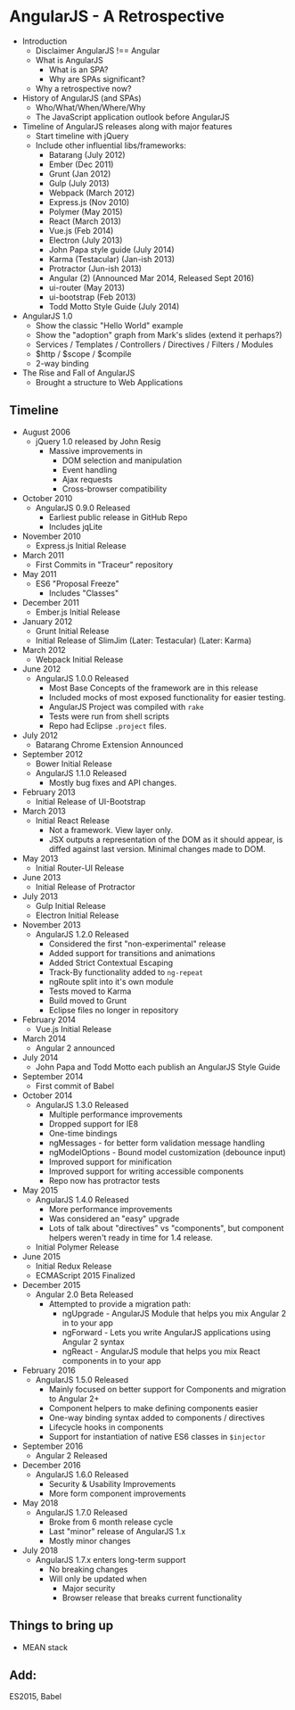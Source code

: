 # AngularJS - A Retrospective

  + Introduction
    + Disclaimer AngularJS !== Angular
    + What is AngularJS
      + What is an SPA?
      + Why are SPAs significant?
    + Why a retrospective now?
  + History of AngularJS (and SPAs)
    + Who/What/When/Where/Why
    + The JavaScript application outlook before AngularJS
  + Timeline of AngularJS releases along with major features
    + Start timeline with jQuery
    + Include other influential libs/frameworks:
      + Batarang (July 2012)
      + Ember (Dec 2011)
      + Grunt (Jan 2012)
      + Gulp (July 2013)
      + Webpack (March 2012)
      + Express.js (Nov 2010)
      + Polymer (May 2015)
      + React (March 2013)
      + Vue.js (Feb 2014)
      + Electron (July 2013)
      + John Papa style guide (July 2014)
      + Karma (Testacular) (Jan-ish 2013)
      + Protractor (Jun-ish 2013)
      + Angular (2) (Announced Mar 2014, Released Sept 2016)
      + ui-router (May 2013)
      + ui-bootstrap (Feb 2013)
      + Todd Motto Style Guide (July 2014)
  + AngularJS 1.0
    + Show the classic "Hello World" example
    + Show the "adoption" graph from Mark's slides (extend it perhaps?)
    + Services / Templates / Controllers / Directives / Filters / Modules
    + $http / $scope / $compile
    + 2-way binding
  + The Rise and Fall of AngularJS
    + Brought a structure to Web Applications

## Timeline
  + August 2006
    + jQuery 1.0 released by John Resig
      + Massive improvements in
        + DOM selection and manipulation
        + Event handling
        + Ajax requests
        + Cross-browser compatibility
  + October 2010
    + AngularJS 0.9.0 Released
      + Earliest public release in GitHub Repo
      + Includes jqLite
  + November 2010
    + Express.js Initial Release
  + March 2011
    + First Commits in "Traceur" repository
  + May 2011
    + ES6 "Proposal Freeze"
      + Includes "Classes"
  + December 2011
    + Ember.js Initial Release
  + January 2012
    + Grunt Initial Release
    + Initial Release of SlimJim (Later: Testacular) (Later: Karma)
  + March 2012
    + Webpack Initial Release
  + June 2012
    + AngularJS 1.0.0 Released
      + Most Base Concepts of the framework are in this release
      + Included mocks of most exposed functionality for easier testing.
      + AngularJS Project was compiled with `rake`
      + Tests were run from shell scripts
      + Repo had Eclipse `.project` files.
  + July 2012
    + Batarang Chrome Extension Announced
  + September 2012
    + Bower Initial Release
    + AngularJS 1.1.0 Released
      + Mostly bug fixes and API changes.
  + February 2013
    + Initial Release of UI-Bootstrap
  + March 2013
    + Initial React Release
      + Not a framework.  View layer only.
      + JSX outputs a representation of the DOM as it should appear, is diffed against last version. Minimal changes made to DOM.
  + May 2013
    + Initial Router-UI Release
  + June 2013
    + Initial Release of Protractor
  + July 2013
    + Gulp Initial Release
    + Electron Initial Release
  + November 2013
    + AngularJS 1.2.0 Released
      + Considered the first "non-experimental" release
      + Added support for transitions and animations
      + Added Strict Contextual Escaping
      + Track-By functionality added to `ng-repeat`
      + ngRoute split into it's own module
      + Tests moved to Karma
      + Build moved to Grunt
      + Eclipse files no longer in repository
  + February 2014
    + Vue.js Initial Release
  + March 2014
    + Angular 2 announced
  + July 2014
    + John Papa and Todd Motto each publish an AngularJS Style Guide
  + September 2014
    + First commit of Babel
  + October 2014
    + AngularJS 1.3.0 Released
      + Multiple performance improvements
      + Dropped support for IE8
      + One-time bindings
      + ngMessages - for better form validation message handling
      + ngModelOptions - Bound model customization (debounce input)
      + Improved support for minification
      + Improved support for writing accessible components
      + Repo now has protractor tests
  + May 2015
    + AngularJS 1.4.0 Released
      + More performance improvements
      + Was considered an "easy" upgrade
      + Lots of talk about "directives" vs "components", but component helpers weren't ready in time for 1.4 release.
    + Initial Polymer Release
  + June 2015
    + Initial Redux Release
    + ECMAScript 2015 Finalized
  + December 2015
    + Angular 2.0 Beta Released
      + Attempted to provide a migration path:
        + ngUpgrade - AngularJS Module that helps you mix Angular 2 in to your app
        + ngForward - Lets you write AngularJS applications using Angular 2 syntax
        + ngReact - AngularJS module that helps you mix React components in to your app
  + February 2016
    + AngularJS 1.5.0 Released
      + Mainly focused on better support for Components and migration to Angular 2+
      + Component helpers to make defining components easier
      + One-way binding syntax added to components / directives
      + Lifecycle hooks in components
      + Support for instantiation of native ES6 classes in `$injector`
  + September 2016
    + Angular 2 Released
  + December 2016
    + AngularJS 1.6.0 Released
      + Security & Usability Improvements
      + More form component improvements
  + May 2018
    + AngularJS 1.7.0 Released
      + Broke from 6 month release cycle
      + Last "minor" release of AngularJS 1.x
      + Mostly minor changes
  + July 2018
    + AngularJS 1.7.x enters long-term support
      + No breaking changes
      + Will only be updated when
        + Major security
        + Browser release that breaks current functionality

## Things to bring up
  + MEAN stack

## Add:
ES2015, Babel
